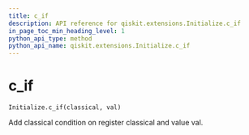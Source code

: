 ```yaml
---
title: c_if
description: API reference for qiskit.extensions.Initialize.c_if
in_page_toc_min_heading_level: 1
python_api_type: method
python_api_name: qiskit.extensions.Initialize.c_if
---
```


# c\_if

<span id="qiskit.extensions.Initialize.c_if" />

`Initialize.c_if(classical, val)`

Add classical condition on register classical and value val.

